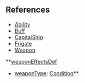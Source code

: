 ## References
  * [Ability](EntrenchmentAbility.md)
  * [Buff](EntrenchmentBuff.md)
  * [CapitalShip](EntrenchmentCapitalShip.md)
  * [Frigate](EntrenchmentFrigate.md)
  * [Weapon](EntrenchmentWeapon.md)

**[weaponEffectsDef](EntrenchmentweaponEffectsDef.md)
  * [weaponType](EntrenchmentweaponType.md): [Condition](Condition.md)**
